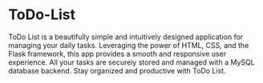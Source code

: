 # ToDo-List
ToDo List is a beautifully simple and intuitively designed application for managing your daily tasks. Leveraging the power of HTML, CSS, and the Flask framework, this app provides a smooth and responsive user experience. All your tasks are securely stored and managed with a MySQL database backend. Stay organized and productive with ToDo List.
